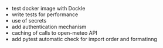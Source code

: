 - test docker image with Dockle
- write tests for performance
- use of secrets
- add authentication mechanism
- caching of calls to open-meteo API
- add pytest automatic check for import order and formatinng
